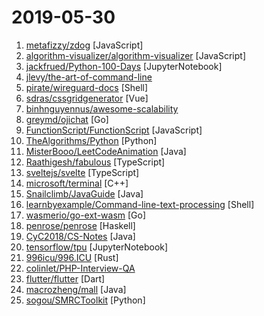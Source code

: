 # 2019-05-30

1. [metafizzy/zdog](https://github.com/metafizzy/zdog "Flat, round, designer-friendly pseudo-3D engine") [JavaScript]
2. [algorithm-visualizer/algorithm-visualizer](https://github.com/algorithm-visualizer/algorithm-visualizer "🎆Interactive Online Platform that Visualizes Algorithms from Code") [JavaScript]
3. [jackfrued/Python-100-Days](https://github.com/jackfrued/Python-100-Days "Python - 100天从新手到大师") [JupyterNotebook]
4. [jlevy/the-art-of-command-line](https://github.com/jlevy/the-art-of-command-line "Master the command line, in one page") 
5. [pirate/wireguard-docs](https://github.com/pirate/wireguard-docs "The Missing WireGuard Documentation: Setup, Usage, Configuration, and a full example for server-to-server VPN with roaming clients & public peers.") [Shell]
6. [sdras/cssgridgenerator](https://github.com/sdras/cssgridgenerator "🧮Generate basic CSS Grid code to make dynamic layouts!") [Vue]
7. [binhnguyennus/awesome-scalability](https://github.com/binhnguyennus/awesome-scalability "The Patterns Behind Scalable, Reliable, and Performant Large-Scale Systems") 
8. [greymd/ojichat](https://github.com/greymd/ojichat "おじさんがLINEやメールで送ってきそうな文を生成する") [Go]
9. [FunctionScript/FunctionScript](https://github.com/FunctionScript/FunctionScript "A language and specification for turning JavaScript functions into typed HTTP APIs") [JavaScript]
10. [TheAlgorithms/Python](https://github.com/TheAlgorithms/Python "All Algorithms implemented in Python") [Python]
11. [MisterBooo/LeetCodeAnimation](https://github.com/MisterBooo/LeetCodeAnimation "Demonstrate all the questions on LeetCode in the form of animation.（用动画的形式呈现解LeetCode题目的思路）") [Java]
12. [Raathigesh/fabulous](https://github.com/Raathigesh/fabulous "🎨 CSS properties sidebar for VS Code") [TypeScript]
13. [sveltejs/svelte](https://github.com/sveltejs/svelte "Cybernetically enhanced web apps") [TypeScript]
14. [microsoft/terminal](https://github.com/microsoft/terminal "The new Windows Terminal, and the original Windows console host -- all in the same place!") [C++]
15. [Snailclimb/JavaGuide](https://github.com/Snailclimb/JavaGuide "【Java学习+面试指南】 一份涵盖大部分Java程序员所需要掌握的核心知识。") [Java]
16. [learnbyexample/Command-line-text-processing](https://github.com/learnbyexample/Command-line-text-processing "⚡️ From finding text to search and replace, from sorting to beautifying text and more 🎨") [Shell]
17. [wasmerio/go-ext-wasm](https://github.com/wasmerio/go-ext-wasm "🐹🕸️ Go library to run WebAssembly binaries at native speed") [Go]
18. [penrose/penrose](https://github.com/penrose/penrose "Create beautiful diagrams just by typing mathematical notation in plain text.") [Haskell]
19. [CyC2018/CS-Notes](https://github.com/CyC2018/CS-Notes "📚 技术面试必备基础知识、Leetcode 题解、后端面试、Java 面试、春招、秋招、操作系统、计算机网络、系统设计") [Java]
20. [tensorflow/tpu](https://github.com/tensorflow/tpu "Reference models and tools for Cloud TPUs.") [JupyterNotebook]
21. [996icu/996.ICU](https://github.com/996icu/996.ICU "Repo for counting stars and contributing. Press F to pay respect to glorious developers.") [Rust]
22. [colinlet/PHP-Interview-QA](https://github.com/colinlet/PHP-Interview-QA "PHP面试问答") 
23. [flutter/flutter](https://github.com/flutter/flutter "Flutter makes it easy and fast to build beautiful mobile apps.") [Dart]
24. [macrozheng/mall](https://github.com/macrozheng/mall "mall项目是一套电商系统，包括前台商城系统及后台管理系统，基于SpringBoot+MyBatis实现。 前台商城系统包含首页门户、商品推荐、商品搜索、商品展示、购物车、订单流程、会员中心、客户服务、帮助中心等模块。 后台管理系统包含商品管理、订单管理、会员管理、促销管理、运营管理、内容管理、统计报表、财务管理、权限管理、设置等模块。") [Java]
25. [sogou/SMRCToolkit](https://github.com/sogou/SMRCToolkit "This toolkit was designed for the fast and efficient development of modern machine comprehension models, including both published models and original prototypes.") [Python]

